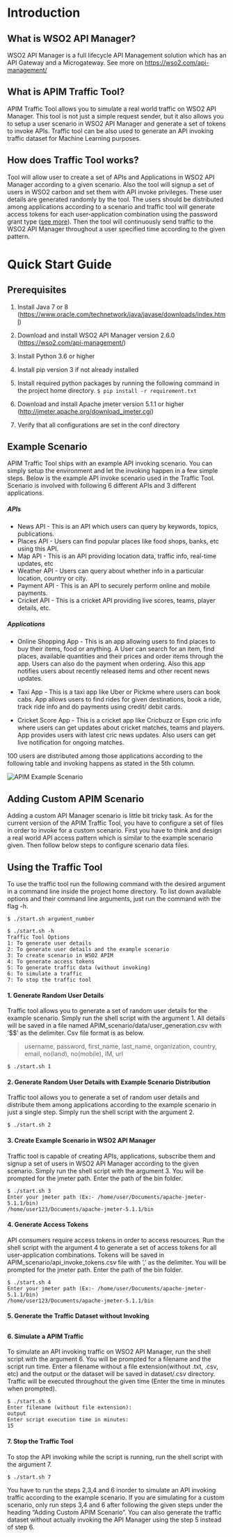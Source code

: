 # Introduction

## What is WSO2 API Manager?

WSO2 API Manager is a full lifecycle API Management solution which has an API Gateway and a Microgateway. See more on https://wso2.com/api-management/

## What is APIM Traffic Tool?
APIM Traffic Tool allows you to simulate a real world traffic on WSO2 API Manager. This tool is not just a simple request sender, but it also allows you to setup a user scenario in WSO2 API Manager and generate a set of tokens to invoke APIs. Traffic tool can be also used to generate an API invoking traffic dataset for Machine Learning purposes.

## How does Traffic Tool works?
Tool will allow user to create a set of APIs and Applications in WSO2 API Manager according to a given scenario. Also the tool will signup a set of users in WSO2 carbon and set them with API invoke privileges. These user details are generated randomly by the tool. The users should be distributed among applications according to a scenario and traffic tool will generate access tokens for each user-application combination using the password grant type ([see more](https://docs.wso2.com/display/AM260/Password+Grant)). Then the tool will continuously send traffic to the WSO2 API Manager throughout a user specified time according to the given pattern.

# Quick Start Guide

## Prerequisites
1. Install Java 7 or 8 (https://www.oracle.com/technetwork/java/javase/downloads/index.html)

1. Download and install WSO2 API Manager version 2.6.0 (https://wso2.com/api-management/)

1. Install Python 3.6 or higher

1. Install pip version 3 if not already installed

1. Install required python packages by running the following command in the project home directory.
`$ pip install -r requirement.txt`

1. Download and install Apache jmeter version 5.1.1 or higher (http://jmeter.apache.org/download_jmeter.cgi)

1. Verify that all configurations are set in the conf directory


## Example Scenario
APIM Traffic Tool ships with an example API invoking scenario. You can simply setup the environment and let the invoking happen in a few simple steps. Below is the example API invoke scenario used in the Traffic Tool.
Scenario is involved with following 6 different APIs and 3 different applications.

##### APIs
* News API - This is an API which users can query by keywords, topics, publications.
* Places API - Users can find popular places like food shops, banks, etc using this API.
* Map API - This is an API providing location data, traffic info, real-time updates, etc
* Weather API - Users can query about whether info in a particular location, country or city.
* Payment API - This is an API to securely perform online and mobile payments.
* Cricket API - This is a cricket API providing live scores, teams, player details, etc.

##### Applications
* Online Shopping App - This is an app allowing users to find places to buy their items, food or anything. A User can search for an item, find places, available quantities and their prices and order items through the app. Users can also do the payment when ordering. Also this app notifies users about recently released items and other recent news updates.

* Taxi App - This is a taxi app like Uber or Pickme where users can book cabs. App allows users to find rides for given destinations, book a ride, track ride info and do payments using credit/ debit cards.

* Cricket Score App - This is a cricket app like Cricbuzz or Espn cric info where users can get updates about cricket matches, teams and players. App provides users with latest cric news updates. Also users can get live notification for ongoing matches.

100 users are distributed among those applications according to the following table and invoking happens as stated in the 5th column.

![APIM Example Scenario](/images/APIM_scenario.png)


## Adding Custom APIM Scenario
Adding a custom API Manager scenario is little bit tricky task. As for the current version of the APIM Traffic Tool, you have to configure a set of files in order to invoke for a custom scenario. First you have to think and design a real world API access pattern which is similar to the example scenario given. Then follow below steps to configure scenario data files.


## Using the Traffic Tool
To use the traffic tool run the following command with the desired argument in a command line inside the project home directory. To list down available options and their command line arguments, just run the command with the flag -h.

`$ ./start.sh argument_number`

```
$ ./start.sh -h
Traffic Tool Options
1: To generate user details
2: To generate user details and the example scenario
3: To create scenario in WSO2 APIM
4: To generate access tokens
5: To generate traffic data (without invoking)
6: To simulate a traffic
7: To stop the traffic tool
```

#### 1. Generate Random User Details
Traffic tool allows you to generate a set of random user details for the example scenario. Simply run the shell script with the argument 1. All details will be saved in a file named APIM_scenario/data/user_generation.csv with ‘$$’ as the delimiter. Csv file format is as below.
> username, password, first_name, last_name, organization, country, email, no(land), no(mobile), IM, url

`$ ./start.sh 1`

#### 2. Generate Random User Details with Example Scenario Distribution
Traffic tool allows you to generate a set of random user details and distribute them among applications according to the example scenario in just a single step. Simply run the shell script with the argument 2.

`$ ./start.sh 2`

#### 3. Create Example Scenario in WSO2 API Manager
Traffic tool is capable of creating APIs, applications, subscribe them and signup a set of users in WSO2 API Manager according to the given scenario. Simply run the shell script with the argument 3. You will be prompted for the jmeter path. Enter the path of the bin folder.

```
$ ./start.sh 3
Enter your jmeter path (Ex:- /home/user/Documents/apache-jmeter-5.1.1/bin)
/home/user123/Documents/apache-jmeter-5.1.1/bin
```

#### 4. Generate Access Tokens
API consumers require access tokens in order to access resources. Run the shell script with the argument 4 to generate a set of access tokens for all user-application combinations. Tokens will be saved in APIM_scenario/api_invoke_tokens.csv file with ‘,’ as the delimiter. You will be prompted for the jmeter path. Enter the path of the bin folder.

```
$ ./start.sh 4
Enter your jmeter path (Ex:- /home/user/Documents/apache-jmeter-5.1.1/bin)
/home/user123/Documents/apache-jmeter-5.1.1/bin
```

#### 5. Generate the Traffic Dataset without Invoking
##

#### 6. Simulate a APIM Traffic
To simulate an API invoking traffic on WSO2 API Manager, run the shell script with the argument 6. You will be prompted for a filename and the script run time. Enter a filename without a file extension(without .txt, .csv, etc) and the output or the dataset will be saved in dataset/<filename>.csv directory. Traffic will be executed throughout the given time (Enter the time in minutes when prompted).

```
$ ./start.sh 6
Enter filename (without file extension):
output
Enter script execution time in minutes:
15
```

#### 7. Stop the Traffic Tool
To stop the API invoking while the script is running, run the shell script with the argument 7.

`$ ./start.sh 7`


You have to run the steps 2,3,4 and 6 inorder to simulate an API invoking traffic according to the example scenario. If you are simulating for a custom scenario, only run steps 3,4 and 6 after following the given steps under the heading “Adding Custom APIM Scenario”. You can also generate the traffic dataset without actually invoking the API Manager using the step 5 instead of step 6.

